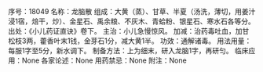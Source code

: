 序号：18049
名称：龙脑散
组成：大黄（蒸）、甘草、半夏（汤洗，薄切，用姜汁浸1宿，焙干，炒）、金星石、禹余粮、不灰木、青蛤粉、银星石、寒水石各等分。
出处：《小儿药证直诀》卷下。
主治：小儿急慢惊风。
加减：治药毒吐血，加甘松枝3两，藿香叶末1钱，金芽石1分，减大黄1半。
功效：通解诸毒。
用法用量：每服1字至5分，新水调下。
制备方法：上为细末，研入龙脑1字，再研匀。
临床应用：None
各家论述：None
用药禁忌：None
附注：None
